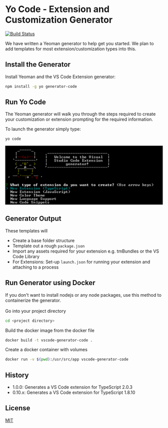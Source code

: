 # Yo Code - Extension and Customization Generator

[![Build Status](https://dev.azure.com/ms/vscode-generator-code/_apis/build/status/Microsoft.vscode-generator-code)](https://dev.azure.com/ms/vscode-generator-code/_build/latest?definitionId=17)

We have written a Yeoman generator to help get you started. We plan to add templates for most extension/customization types into this.

## Install the Generator

Install Yeoman and the VS Code Extension generator:

```bash
npm install -g yo generator-code
```

## Run Yo Code
The Yeoman generator will walk you through the steps required to create your customization or extension prompting for the required information.

To launch the generator simply type:

```bash
yo code
```

![The command generator](yocode.png)

## Generator Output

These templates will
* Create a base folder structure
* Template out a rough `package.json`
* Import any assets required for your extension e.g. tmBundles or the VS Code Library
* For Extensions: Set-up `launch.json` for running your extension and attaching to a process

## Run Generator using Docker
If you don't want to install nodejs or any node packages, use this method to containerize the generator. \
\
Go into your project directory
```bash
cd <project directory>
```
Build the docker image from the docker file
```bash
docker build -t vscode-generator-code .
```
Create a docker container with volumes
```bash
docker run -v $(pwd):/usr/src/app vscode-generator-code
```

## History

* 1.0.0: Generates a VS Code extension for TypeScript 2.0.3
* 0.10.x: Generates a VS Code extension for TypeScript 1.8.10

## License

[MIT](LICENSE)
